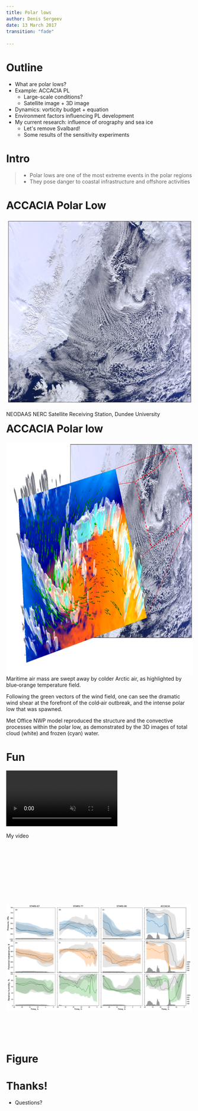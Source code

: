 ```yaml
---
title: Polar lows
author: Denis Sergeev
date: 13 March 2017
transition: "fade"

---
```

# Outline
* What are polar lows?
* Example: ACCACIA PL
    - Large-scale conditions?
    - Satellite image + 3D image
* Dynamics: vorticity budget + equation
* Environment factors influencing PL development
* My current research: influence of orography and sea ice
    - Let's remove Svalbard!
    - Some results of the sensitivity experiments

# Intro
> - Polar lows are one of the most extreme events in the polar regions
> - They pose danger to coastal infrastructure and offshore activities

# ACCACIA Polar Low
<div class="img-with-text" style="float: right;">
  <img src="media/modis.jpg" style="height:500px; width:600px;">
  <p>NEODAAS NERC Satellite Receiving Station, Dundee University</p>
</div>

# ACCACIA Polar low
<div style="float: right;">
  <img src="media/featured_image_lowres.jpg" style="height:625px; width:900px;">
</div>
<!--
<iframe src="media/scene.html" class="stretched" style="height:700px; width:900px"></iframe>
-->
<aside class="notes">
    <p>Maritime air mass are swept away by colder Arctic air, as highlighted by blue‐orange temperature field.</p>
    <p>Following the green vectors of the wind field, one can see the dramatic wind shear at the forefront of the cold‐air outbreak, and the intense polar low that was spawned.</p>
    <p>Met Office NWP model reproduced the structure and the convective processes within the polar low, as demonstrated by the 3D images of total cloud (white) and frozen (cyan) water.</p>
</aside>

# Fun
<div class="w45" style="display: inline-block; height: 360px; margin-right: 5px;">
  <video src="media/vort-stream-theta.mp4" width="100%" muted controls></video>
  <p>My video</p>
</div>
<div class="w45" style="display: inline-block; height: 360px; margin-right: 5px;">
  <img src="media/bt_median_pres_thta_relh_p0gt850.png">
</div>

# Figure

# Thanks!
* Questions?
